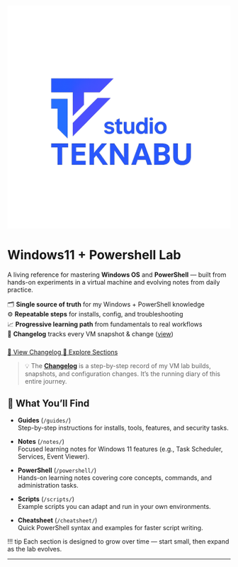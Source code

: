 <!-- Branded hero -->
<div class="hero">
  <div class="hero__inner">
    <div class="hero__logo">
      <img src="assets/studio-teknabu-logo.webp" alt="Studio Teknabu Logo">
    </div>
    <h1 class="hero__title">Windows11 + Powershell Lab</h1>
    <p class="hero__subtitle">
      A living reference for mastering <strong>Windows OS</strong> and <strong>PowerShell</strong> —
      built from hands-on experiments in a virtual machine and evolving notes from daily practice.
    </p>
    <!-- Snapshot of purpose (HTML list to render inside hero) -->
    <ul style="list-style:none; padding:0; margin:0 0 1.25rem; line-height:1.6;">
      <li>🗂️ <strong>Single source of truth</strong> for my Windows + PowerShell knowledge</li>
      <li>⚙️ <strong>Repeatable steps</strong> for installs, config, and troubleshooting</li>
      <li>📈 <strong>Progressive learning path</strong> from fundamentals to real workflows</li>
      <li>📜 <strong>Changelog</strong> tracks every VM snapshot &amp; change (<a href="changelog.md">view</a>)</li>
    </ul>
    <div class="hero__cta">
      <a class="cta-button" href="changelog.md">
        <span class="icon">📜</span> View Changelog
      </a>
      <a class="cta-button cta-button--ghost" href="#what-youll-find">
        <span class="icon">🧭</span> Explore Sections
      </a>
    </div>
  </div>
</div>

> 💡 The **[Changelog](changelog.md)** is a step-by-step record of my VM lab builds, snapshots, and configuration changes. It’s the running diary of this entire journey.

## 📖 What You’ll Find

- **Guides** (`/guides/`)  
  Step-by-step instructions for installs, tools, features, and security tasks.  

- **Notes** (`/notes/`)  
  Focused learning notes for Windows 11 features (e.g., Task Scheduler, Services, Event Viewer).  

- **PowerShell** (`/powershell/`)  
  Hands-on learning notes covering core concepts, commands, and administration tasks.  

- **Scripts** (`/scripts/`)  
  Example scripts you can adapt and run in your own environments.  

- **Cheatsheet** (`/cheatsheet/`)  
  Quick PowerShell syntax and examples for faster script writing.  

!!! tip
    Each section is designed to grow over time — start small, then expand as the lab evolves.  

---